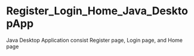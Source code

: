 # Register_Login_Home_Java_DesktopApp
Java Desktop Application consist Register page, Login page, and Home page

